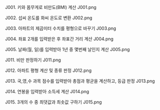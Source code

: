 J001. 키와 몸무게로 비만도(BMI) 계산   J001.png

J002. 섭씨 온도를 화씨 온도로 변환   J002.png

J003. 아파트의 제곱미터 수치를 평형으로 바꾸기   J003.png

J004. 좌표 2개를 입력받은 후 좌표간 거리 계산   J004.png

J005. 날짜(월, 일)를 입력받아 1년 중 몇번째 날인지 계산   J005.png

J011. 비만 판정하기   J011.png

J012. 아파트 평형 계산 및 종류 판정   J012.png

J013. 국,영,수 과목 점수를 입력받아 총점과 평균을 계산하고, 등급 판정   J013.png

J014. 연봉을 입력받아 소득세 계산   J014.png

J015. 3개의 수 중 최댓값과 최솟값 구하기   J015.png 